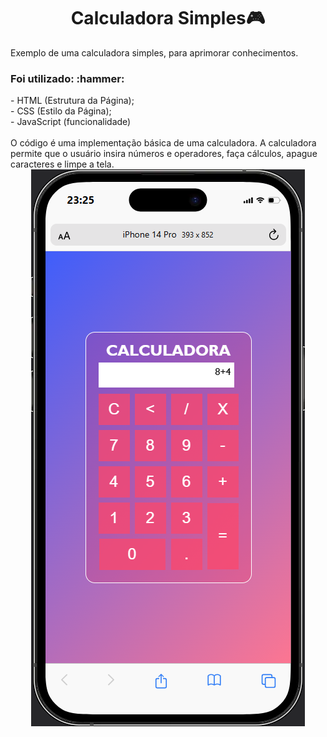 <div align="center">
  <h1>Calculadora Simples🎮</h1>
</div>

<p>Exemplo de uma calculadora simples, para aprimorar conhecimentos.</p>
<h3>Foi utilizado: :hammer: </h3>
- HTML (Estrutura da Página);<br>
- CSS (Estilo da Página);<br>
- JavaScript (funcionalidade)<br>
  <br>
  O código é uma implementação básica de uma calculadora.
  A calculadora permite que o usuário insira números e operadores,
  faça cálculos, apague caracteres e limpe a tela.

<div align="center">
  
<img src="/img/celular-438x891.png">
  


</div>
  
